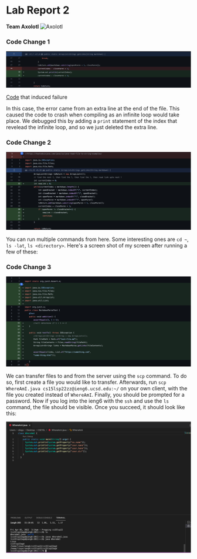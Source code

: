# Lab Report 2
**Team Axolotl**
 ![Axolotl](https://user-images.githubusercontent.com/96553474/162535420-9fa77fb1-e2cc-42fb-a98d-479bef6edcd3.jpg)

### **Code Change 1**

![Image](CodeChange1.png)

[Code](https://github.com/kl2024/markdown-parser/blob/main/test-file.md) that induced failure

In this case, the error came from an extra line at the end of the file. This caused the code to crash when compiling as an infinite loop would take place. We debugged this by adding a ```print``` statement of the index that revelead the infinite loop, and so we just deleted the extra line.

### **Code Change 2**

![Image](CodeChange2.png)

You can run multiple commands from here. Some interesting ones are ```cd ~```, ```ls -lat```, ```ls <directory>```. Here's a screen shot of my screen after running a few of these:

### **Code Change 3**

![Image](CodeChange3.png)

We can transfer files to and from the server using the ```scp``` command. To do so, first create a file you would like to transfer. Afterwards, run ```scp WhereAmI.java cs15lsp22zz@ieng6.ucsd.edu:~/``` on your own client, with the file you created instead of ```WhereAmI```. Finally, you should be prompted for a password. Now if you log into the ieng6 with the ```ssh``` and use the ```ls``` command, the file should be visible. Once you succeed, it should look like this:

![Image](Transfer.png)



